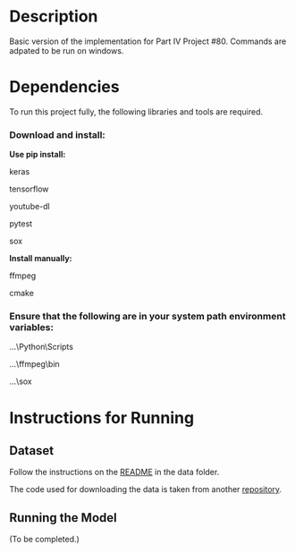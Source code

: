 # Description
Basic version of the implementation for Part IV Project #80. Commands are adpated to be run on windows.

# Dependencies

To run this project fully, the following libraries and tools are required.

### Download and install:

**Use pip install:**

keras

tensorflow

youtube-dl

pytest

sox

**Install manually:**

ffmpeg

cmake

### Ensure that the following are in your system path environment variables:

...\Python\Scripts

...\ffmpeg\bin

...\sox

# Instructions for Running

## Dataset

Follow the instructions on the [README](https://github.com/ktam069/Audio-visual_speech_separation_basic/tree/master/data) in the data folder.

The code used for downloading the data is taken from another [repository](https://github.com/bill9800/speech_separation).

## Running the Model

(To be completed.)

